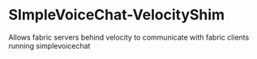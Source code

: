# SImpleVoiceChat-VelocityShim
Allows fabric servers behind velocity to communicate with fabric clients running simplevoicechat
